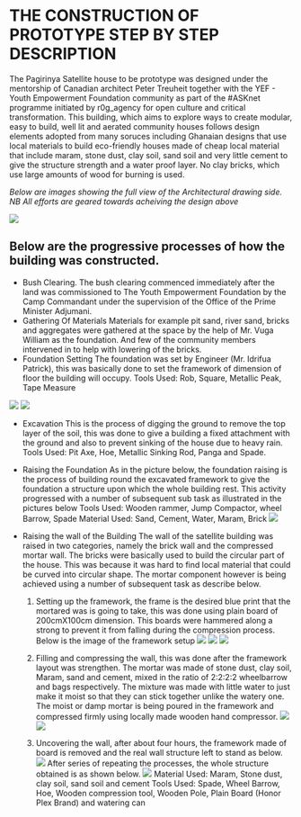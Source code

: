 # THE CONSTRUCTION OF PROTOTYPE STEP BY STEP DESCRIPTION

The Pagirinya Satellite house to be prototype was designed under the mentorship of Canadian architect Peter Treuheit together with the YEF - Youth Empowerment Foundation community as part of the #ASKnet programme initiated by r0g_agency for open culture and critical transformation. 
This building, which aims to explore ways to create modular, easy to build, well lit and aerated community houses follows design elements adopted from many soruces including Ghanaian designs that use local materials to build eco-friendly houses made of cheap local material that include maram, stone dust, 
clay soil, sand soil and very little cement to give the structure strength and a water proof layer. No clay bricks, which use large amounts of wood for burning is used. 

*Below are images showing the full view of the Architectural drawing side.*
*NB All efforts are geared towards acheiving the design above*

![](images/Plan.png)


## Below are the progressive processes of how the building was constructed.
-	Bush Clearing.
  The bush clearing commenced immediately after the land was commissioned to The Youth Empowerment Foundation by the Camp Commandant under the supervision of the Office of the 
  Prime Minister Adjumani.
- Gathering Of Materials 
  Materials for example pit sand, river sand, bricks and aggregates were gathered at the space by the help of Mr. Vuga William as the foundation. And few of the community members
  intervened in to help with lowering of the bricks.
- Foundation Setting 
  The foundation was set by Engineer (Mr. Idrifua Patrick), this was basically done to set the framework of dimension of floor the building will occupy.
  Tools Used: Rob, Square, Metallic Peak, Tape Measure
  
![](images/setting%20the%20foundation2.jpg) 
![](images/measure%20foundation.jpg)
 
- Excavation
This is the process of digging the ground to remove the top layer of the soil, this was done to give a building a fixed attachment with the ground and also to prevent sinking 
of the house due to heavy rain. 
Tools Used: Pit Axe, Hoe, Metallic Sinking Rod, Panga and Spade.

- Raising the Foundation
  As in the picture below, the foundation raising is the process of building round the excavated framework to give the foundation a structure upon which the whole building rest. 
  This activity progressed with a number of subsequent sub task as illustrated in the pictures below
  Tools Used: Wooden rammer, Jump Compactor, wheel Barrow, Spade
  Material Used: Sand, Cement, Water, Maram, Brick 
  ![](images/Wall%20Corner.JPG)
- Raising the wall of the Building
  The wall of the satellite building was raised in two categories, namely the brick wall and the compressed mortar wall. The bricks were basically used to build the circular part
  of the house. This was because it was hard to find local material that could be curved into circular shape.
  The mortar component however is being achieved using a number of subsequent task as describe below. 
  1. Setting up the framework, the frame is the desired blue print that the mortared was is going to take, this was done using plain board of 200cmX100cm dimension. 
     This boards were hammered along a strong to prevent it from falling during the compression process. Below is the image of the framework setup
     ![](images/connecting%20the%20board.JPG)
     ![](images/setting%20the%20frame.JPG)
     ![](images/suporting%20the%20framework.JPG)
     
  2. Filling and compressing the wall, this was done after the framework layout was strengthen. The mortar was made of stone dust, clay soil, Maram, sand and cement, mixed in 
     the ratio of 2:2:2:2 wheelbarrow and bags respectively. The mixture was made with little water to just make it moist so that they can stick together unlike the watery one. 
     The moist or damp mortar is being poured in the framework and compressed firmly using locally made wooden hand compressor.
      ![](images/filling%20the%20mixture%20into%20the%20framework.jpg)
     ![](images/rambering.JPG)
     
  3.	Uncovering the wall, after about four hours, the framework made of board is removed and the real wall structure left to stand as below.
      ![](images/uncovering.JPG)
      After series of repeating the processes, the whole structure obtained is as shown below.
      ![](images/wall.jpg)
  Material Used: Maram, Stone dust, clay soil, sand soil and cement
  Tools Used: Spade, Wheel Barrow, Hoe, Wooden compression tool, Wooden Pole, Plain Board (Honor Plex Brand) and watering can  

  
